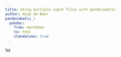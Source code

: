 ```yaml
---
title: Using multiple input files with pandocomatic
author: Huub de Beer
pandocomatic_:
  pandoc:
    from: markdown
    to: html
    standalone: true
...
```


1st
